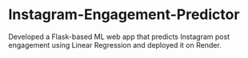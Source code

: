 # Instagram-Engagement-Predictor
Developed a Flask-based ML web app that predicts Instagram post engagement using Linear Regression and deployed it on Render.
